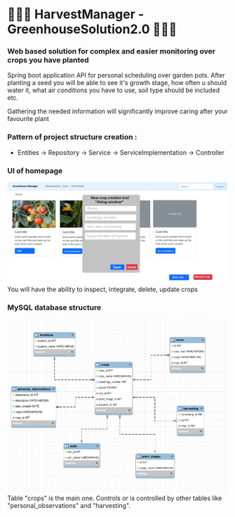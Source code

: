 # 🥬💧🍅 HarvestManager - GreenhouseSolution2.0 🥬💧🍅

### Web based solution for complex and easier monitoring over crops you have planted

Spring boot application API for personal scheduling over garden pots. After planting a seed you will be able to see it's growth stage, how often u should water it, what air conditions you have to use, soil type should be included etc.

Gathering the needed information will significantly improve caring after your favourite plant

### Pattern of project structure creation :

* Entities -> Repository -> Service -> ServiceImplementation -> Controller

### UI of homepage

![crop-integration.png](images%2Fcrop-integration.png)
You will have the ability to inspect, integrate, delete, update crops

### MySQL database structure 

![database-structure.PNG](images%2Fdatabase-structure.PNG)
Table "crops" is the main one. Controls or is controlled by other tables like "personal_observations" and "harvesting".
